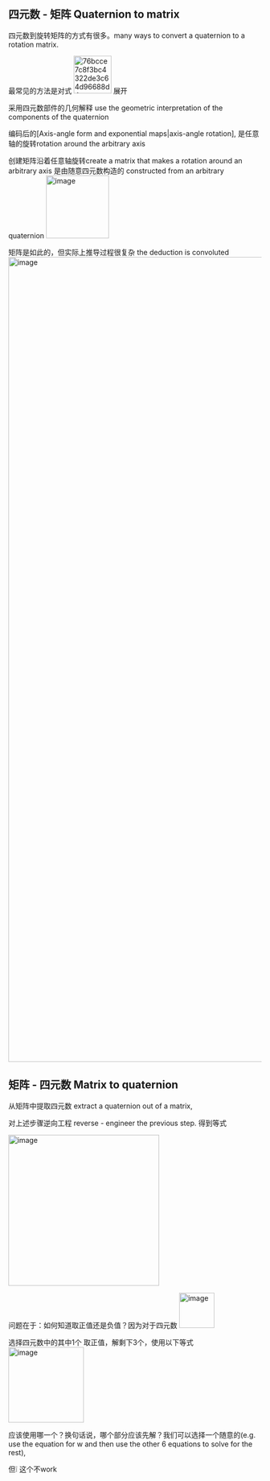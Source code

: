 ## 四元数 - 矩阵 Quaternion to matrix 

四元数到旋转矩阵的方式有很多。many ways to convert a quaternion to a rotation matrix.

最常见的方法是对式 <img width="75" alt="76bcce7c8f3bc4322de3c64d96688d4" src="https://github.com/ChenxingWang93/Math/assets/31954987/3dc90198-31dd-442e-b2f1-0adab5e0946d"> 展开 

采用四元数部件的几何解释 use the geometric interpretation of the components of the quaternion

编码后的[Axis-angle form and exponential maps|axis-angle rotation], 是任意轴的旋转rotation around the arbitrary axis

创建矩阵沿着任意轴旋转create a matrix that makes a rotation around an arbitrary axis 是由随意四元数构造的 constructed from an arbitrary quaternion <img width="125" alt="image" src="https://github.com/ChenxingWang93/Math/assets/31954987/42c2a187-c8bd-43bb-9958-d9cfb6857c76">


矩阵是如此的，但实际上推导过程很复杂 the deduction is convoluted
<img width="1600" alt="image" src="https://github.com/ChenxingWang93/Math/assets/31954987/0232cd1a-8f40-4b0d-8c0b-565fbfca3d15">

## 矩阵 - 四元数 Matrix to quaternion
从矩阵中提取四元数 extract a quaternion out of a matrix,

对上述步骤逆向工程 reverse - engineer the previous step. 得到等式

<img width="300" alt="image" src="https://github.com/ChenxingWang93/Math/assets/31954987/fff9f47b-3748-4917-ae87-dde5526769fd">

问题在于：如何知道取正值还是负值？因为对于四元数 <img width="70" alt="image" src="https://github.com/ChenxingWang93/Math/assets/31954987/14ddca63-035e-4c16-9192-bf483bc0244a">

选择四元数中的其中1个 取正值，解剩下3个，使用以下等式
<img width="150" alt="image" src="https://github.com/ChenxingWang93/Math/assets/31954987/5dfcb529-b0eb-42ce-9934-3caf49991a9c">

应该使用哪一个？换句话说，哪个部分应该先解？我们可以选择一个随意的(e.g. use the equation for w and then use the other 6 equations to solve for the rest),

但❕ 这个不work
